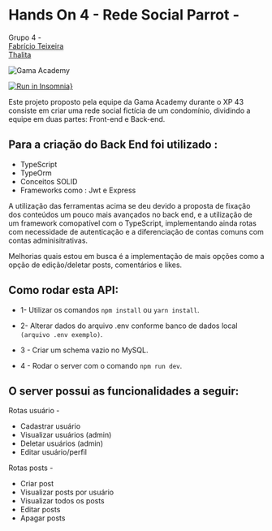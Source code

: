 # Hands On 4  - Rede Social Parrot -
 
 Grupo 4 - <br>
 [Fabrício Teixeira](https://github.com/FabriciodSTeixeira)<br>
 [Thalita](https://github.com/pereirathalita)<br>
 
 
![Gama Academy](https://storage.gama.academy/logo.svg)


[![Run in Insomnia}](https://insomnia.rest/images/run.svg)](https://insomnia.rest/run/?label=API%20Rede%20Parrot&uri=https%3A%2F%2Fgithub.com%2FFabriciodSTeixeira%2FHandsOn4ParrotAPI%2Fblob%2Fmain%2Fdocs%2FInsomnia.json)


 Este projeto proposto pela equipe da Gama Academy durante o XP 43 consiste em criar uma rede social fictícia de um condomínio, dividindo a equipe em duas partes: Front-end e Back-end.

## Para a criação do Back End foi utilizado :
- TypeScript<br>
- TypeOrm<br>
- Conceitos SOLID<br>
- Frameworks como : Jwt e Express<br>

A utilização das ferramentas acima se deu devido a proposta de fixação dos conteúdos um pouco mais avançados no back end, e a utilização de um framework comopatível com o TypeScript, implementando ainda rotas com necessidade de autenticação e a diferenciação de contas comuns com contas adminisitrativas.

Melhorias quais estou em busca é a implementação de mais opções como a opção de edição/deletar posts, comentários e likes.

## Como rodar esta API:
- 1- Utilizar os comandos `npm install` ou `yarn install`.

- 2- Alterar dados do arquivo .env conforme banco de dados local `(arquivo .env exemplo)`. 

- 3 - Criar um schema vazio no MySQL.

- 4 - Rodar o server com o comando `npm run dev`.


## O server possui as funcionalidades a seguir:

Rotas usuário -
- Cadastrar usuário
- Visualizar usuários (admin)
- Deletar usuários (admin)
- Editar usuário/perfil

Rotas posts - 
- Criar post
- Visualizar posts por usuário
- Visualizar todos os posts
- Editar posts
- Apagar posts


## 
